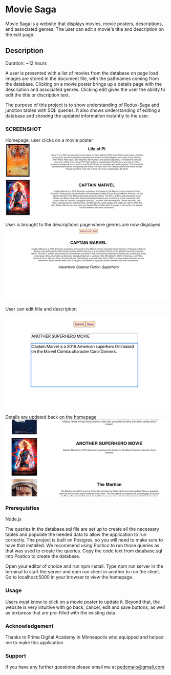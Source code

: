 # Movie Saga

Movie Saga is a website that displays movies, movie posters, descriptions, and associated genres. The user can edit a movie's title and description on the edit page.

## Description
Duration: ~12 hours

A user is presented with a list of movies from the database on page load. Images are stored in the document file, with the pathnames coming from the database. Clicking on a movie poster brings up a details page with the description and associated genres. Clicking edit gives the user the ability to edit the title or discription text. 

The purpose of this project is to show understanding of Redux-Saga and junction tables with SQL queries. It also shows understanding of editing a database and showing the updated information instantly to the user.

### SCREENSHOT
Homepage, user clicks on a movie poster
![screenshot1](public/images/Screenshot1.png)

User is brought to the descriptions page where genres are now displayed
![screenshot2](public/images/Screenshot2.png)

User can edit title and description

![screenshot3](public/images/Screenshot3.png)

Details are updated back on the homepage
![screenshot4](public/images/Screenshot4.png)

### Prerequisites

Node.js

The queries in the database.sql file are set up to create all the necessary tables and populate the needed data to allow the application to run correctly. The project is built on Postgres, so you will need to make sure to have that installed. We recommend using Postico to run those queries as that was used to create the queries. Copy the code text from database.sql into Postico to create the database.

Open your editor of choice and run npm install.
Type npm run server in the terminal to start the server and npm run client in another to run the client. 
Go to localhost:5000 in your browser to view the homepage.

### Usage

Users must know to click on a movie poster to update it. Beyond that, the website is very intuitive with go back, cancel, edit and save buttons, as well as textareas that are pre-filled with the existing data. 

### Acknowledgement

Thanks to Prime Digital Academy in Minneapolis who equipped and helped me to make this application

### Support

If you have any further questions please email me at pedemaio@gmail.com

